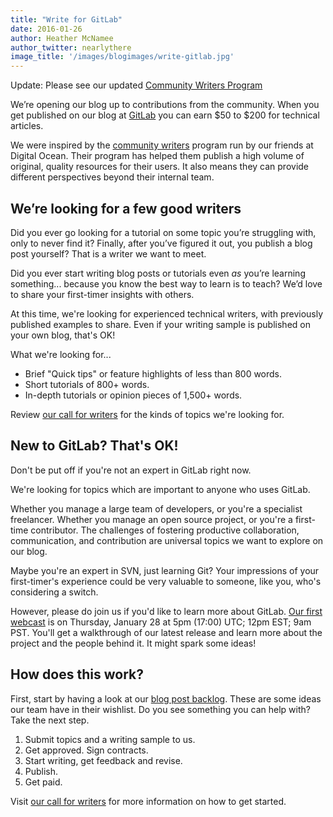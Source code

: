 ```yaml
---
title: "Write for GitLab"
date: 2016-01-26
author: Heather McNamee
author_twitter: nearlythere
image_title: '/images/blogimages/write-gitlab.jpg'
---
```


Update: Please see our updated [Community Writers Program](https://about.gitlab.com/handbook/product/technical-writing/community-writers/)

We’re opening our blog up to contributions from the community.
When you get published on our blog at [GitLab](https://about.gitlab.com/blog) you can earn $50 to $200 for technical articles.

<!-- more -->

We were inspired by the [community writers](https://www.digitalocean.com/community/get-paid-to-write) program run by our friends at Digital Ocean.
Their program has helped them publish a high volume of original, quality resources for their users.
It also means they can provide different perspectives beyond their internal team.

## We’re looking for a few good writers

Did you ever go looking for a tutorial on some topic you’re struggling with,
only to never find it?
Finally, after you’ve figured it out, you publish a blog post yourself?
That is a writer we want to meet.

Did you ever start writing blog posts or tutorials even *as* you’re learning something... because you know the best way to learn is to teach?
We’d love to share your first-timer insights with others.

At this time, we're looking for experienced technical writers, with previously published examples to share.
Even if your writing sample is published on your own blog, that's OK!

What we're looking for...

- Brief "Quick tips" or feature highlights of less than 800 words.
- Short tutorials of 800+ words.
- In-depth tutorials or opinion pieces of 1,500+ words.


Review [our call for writers](/handbook/product/technical-writing/community-writers/) for the kinds of topics we're looking for.

## New to GitLab? That's OK!

Don't be put off if you're not an expert in GitLab right now.

We're looking for topics which are important to anyone who uses GitLab.

Whether you manage a large team of developers, or you're a specialist freelancer.
Whether you manage an open source project, or you're a first-time contributor.
The challenges of fostering productive collaboration, communication, and contribution are universal topics we want to explore on our blog.

Maybe you're an expert in SVN, just learning Git?
Your impressions of your first-timer's experience could be very valuable to
someone, like you, who's considering a switch.

However, please do join us if you'd like to learn more about GitLab.
<a href="http://page.gitlab.com/Jan282016Webcast.html">Our first webcast</a>
is on Thursday, January 28 at 5pm (17:00) UTC; 12pm EST; 9am PST.
You'll get a walkthrough of our latest release and learn more about the
project and the people behind it.
It might spark some ideas!

## How does this work?

First, start by having a look at our [blog post backlog](https://gitlab.com/gitlab-com/blog-posts/issues?milestone_id=&scope=all&sort=created_desc&state=opened&utf8=%E2%9C%93&assignee_id=0&author_id=&milestone_title=&label_name=&weight=).
These are some ideas our team have in their wishlist. Do you see something you can help with? Take the next step.

1. Submit topics and a writing sample to us.
1. Get approved. Sign contracts.
1. Start writing, get feedback and revise.
1. Publish.
1. Get paid.

Visit [our call for writers](/handbook/product/technical-writing/community-writers/) for more information on how to get started.
